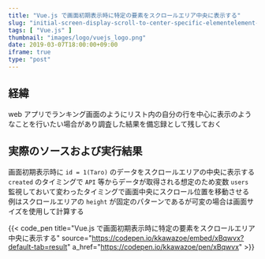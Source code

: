 ```yaml
---
title: "Vue.js で画面初期表示時に特定の要素をスクロールエリア中央に表示する"
slug: "initial-screen-display-scroll-to-center-specific-elementelement-with-vuejs"
tags: [ "Vue.js" ]
thumbnail: "images/logo/vuejs_logo.png"
date: 2019-03-07T18:00:00+09:00
iframe: true
type: "post"
---
```


## 経緯

web アプリでランキング画面のようにリスト内の自分の行を中心に表示のようなことを行いたい場合があり調査した結果を備忘録として残しておく

## 実際のソースおよび実行結果

画面初期表示時に `id = 1(Taro)` のデータをスクロールエリアの中央に表示する  
`created` のタイミングで `API` 等からデータが取得される想定のため変数 `users` 監視しておいて変わったタイミングで画面中央にスクロール位置を移動させる  
例はスクロールエリアの `height` が固定のパターンであるが可変の場合は画面サイズを使用して計算する

{{< code_pen title="Vue.js で画面初期表示時に特定の要素をスクロールエリア中央に表示する" source="https://codepen.io/kkawazoe/embed/xBqwvx?default-tab=result" a_href="https://codepen.io/kkawazoe/pen/xBqwvx" >}}
